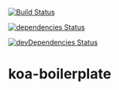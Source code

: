 [![Build Status](https://travis-ci.com/eflem00/koa-boilerplate.svg?branch=master)](https://travis-ci.com/eflem00/koa-boilerplate)

[![dependencies Status](https://david-dm.org/eflem00/koa-boilerplate/status.svg)](https://david-dm.org/eflem00/koa-boilerplate)

[![devDependencies Status](https://david-dm.org/eflem00/koa-boilerplate/dev-status.svg)](https://david-dm.org/eflem00/koa-boilerplate?type=dev)

# koa-boilerplate
